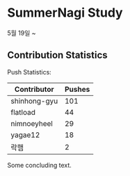 # SummerNagi Study

5월 19일 ~ 

## Contribution Statistics

Push Statistics:

| Contributor | Pushes |
| ----------- | ------ |
| shinhong-gyu | 101 |
| flatload | 44 |
| nimnoeyheel | 29 |
| yagae12 | 18 |
| 락햄 | 2 |

Some concluding text.
